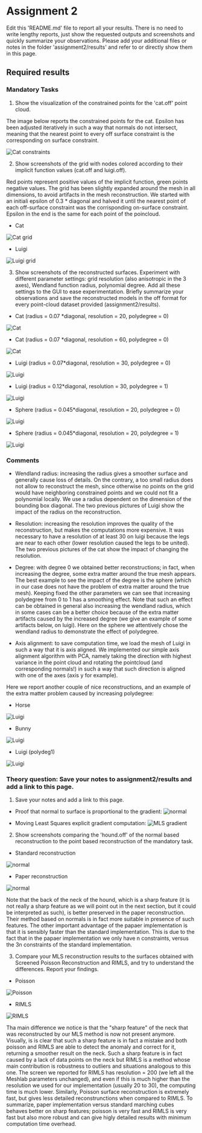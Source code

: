 # Assignment 2

Edit this 'README.md' file to report all your results. There is no need to write lengthy reports, just show the requested outputs and screenshots and quickly summarize your observations. Please add your additional files or notes in the folder 'assignment2/results' and refer to or directly show them in this page.

## Required results

### Mandatory Tasks
1) Show the visualization of the constrained points for the 'cat.off' point cloud.

The image below reports the constrained points for the cat. Epsilon has been adjusted iteratively in such a way that normals do not intersect, meaning that the nearest point to every off surface constraint is the corresponding on surface constraint.

![Cat constraints](https://github.com/ccasam/GP2020-Assignments/blob/master/assignment2/results/constraints.png)

2) Show screenshots of the grid with nodes colored according to their implicit function values (cat.off and luigi.off).

Red points represent positive values of the implicit function, green points negative values. The grid has been slightly expanded around the mesh in all dimensions, to avoid artifacts in the mesh reconstruction. We started with an initiali epsilon of 0.3 \* diagonal and halved it until the nearest point of each off-surface constraint was the corrisponding on-surface constraint. Epsilon in the end is the same for each point of the poincloud.

* Cat

![Cat grid](https://github.com/ccasam/GP2020-Assignments/blob/master/assignment2/results/catgrid.png)

* Luigi

![Luigi grid](https://github.com/ccasam/GP2020-Assignments/blob/master/assignment2/results/luigigrid.png)

3) Show screenshots of the reconstructed surfaces. Experiment with different parameter settings: grid resolution (also anisotropic in the 3 axes), Wendland function radius, polynomial degree. Add all these settings to the GUI to ease experimentation. Briefly summarize your observations and save the reconstructed models in the off format for every point-cloud dataset provided (assignment2/results).

* Cat (radius = 0.07 \*diagonal, resolution = 20, polydegree = 0)

![Cat](https://github.com/ccasam/GP2020-Assignments/blob/master/assignment2/results/cat.png)

* Cat (radius = 0.07 \*diagonal, resolution = 60, polydegree = 0)

![Cat](https://github.com/ccasam/GP2020-Assignments/blob/master/assignment2/results/catresolution.png)


* Luigi (radius = 0.07\*diagonal, resolution = 30, polydegree = 0)

![Luigi](https://github.com/ccasam/GP2020-Assignments/blob/master/assignment2/results/luigi.png)


* Luigi (radius = 0.12\*diagonal, resolution = 30, polydegree = 1)

![Luigi](https://github.com/ccasam/GP2020-Assignments/blob/master/assignment2/results/luigiradius.png)


* Sphere (radius = 0.045\*diagonal, resolution = 20, polydegree = 0)

![Luigi](https://github.com/ccasam/GP2020-Assignments/blob/master/assignment2/results/sphere00.png)


* Sphere (radius = 0.045\*diagonal, resolution = 20, polydegree = 1)

![Luigi](https://github.com/ccasam/GP2020-Assignments/blob/master/assignment2/results/sphere1.png)



### Comments

* Wendland radius: increasing the radius gives a smoother surface and generally cause loss of details. On the contrary, a too small radius does not allow to reconstruct the mesh, since otherwise no points on the grid would have neighboring constrained points and we could not fit a polynomial locally. We use a radius dependent on the dimension of the bounding box diagonal. The two previous pictures of Luigi show the impact of the radius on the reconstruction.

* Resolution: increasing the resolution improves the quality of the reconstruction, but makes the computations more expensive. It was necessary to have a resolution of at least 30 on luigi because the legs are near to each other (lower resolution caused the legs to be united). The two previous pictures of the cat show the impact of changing the resolution.

* Degree: with degree 0 we obtained better reconstructions; in fact, when increasing the degree, some extra matter around the true mesh appears. The best example to see the impact of the degree is the sphere (which in our case does not have the problem of extra matter around the true mesh). Keeping fixed the other parameters we can see that increasing polydegree from 0 to 1 has a smoothing effect. Note that such an effect can be obtained in general also increasing the wendland radius, which in some cases can be a better choice because of the extra matter artifacts caused by the increased degree (we give an example of some artifacts below, on luigi). Here on the sphere we attentively chose the wendland radius to demonstrate the effect of polydegree.

* Axis alignment: to save computation time, we load the mesh of Luigi in such a way that it is axis aligned. We implemented our simple axis alignment algorithm with PCA, namely taking the direction with highest variance in the point cloud and rotating the pointcloud (and corresponding normals!) in such a way that such direction is aligned with one of the axes (axis y for example).


Here we report another couple of nice reconstructions, and an example of the extra matter problem caused by increasing polydegree:

* Horse

![Luigi](https://github.com/ccasam/GP2020-Assignments/blob/master/assignment2/results/horse.png)

* Bunny

![Luigi](https://github.com/ccasam/GP2020-Assignments/blob/master/assignment2/results/bunny.png)

* Luigi (polydeg1)

![Luigi](https://github.com/ccasam/GP2020-Assignments/blob/master/assignment2/results/luigideg1.png)



### Theory question: Save your notes to assignment2/results and add a link to this page.

1) Save your notes and add a link to this page.

* Proof that normal to surface is proportional to the gradient:
![normal](https://github.com/ccasam/GP2020-Assignments/blob/master/assignment2/results/gradient_orthogonal.jpeg)

* Moving Least Squares explicit gradient computation:
![MLS gradient](https://github.com/ccasam/GP2020-Assignments/blob/master/assignment2/results/mlsgrad.jpeg)

2) Show screenshots comparing the 'hound.off' of the normal based reconstruction to the point based reconstruction of the mandatory task.

* Standard reconstruction

![normal](https://github.com/ccasam/GP2020-Assignments/blob/master/assignment2/results/hound_standard.png)

* Paper reconstruction

![normal](https://github.com/ccasam/GP2020-Assignments/blob/master/assignment2/results/hound_paper.png)

Note that the back of the neck of the hound, which is a sharp feature (it is not really a sharp feature as we will point out in the next section, but it could be interpreted as such), is better preserved in the paper reconstruction. Their method based on normals is in fact more suitable in presence of such features. The other important advantage of the papaer implementation is that it is sensibly faster than the standard implementation. This is due to the fact that in the papaer implementation we only have n constraints, versus the 3n constraints of the standard implementation.

3) Compare your MLS reconstruction results to the surfaces obtained with Screened Poisson Reconstruction and RIMLS, and try to understand the differences. Report your findings.

* Poisson

![Poisson](https://github.com/ccasam/GP2020-Assignments/blob/master/assignment2/results/poissonhound.png )

* RIMLS

![RIMLS](https://github.com/ccasam/GP2020-Assignments/blob/master/assignment2/results/RIMLS.png)

Tha main difference we notice is that the "sharp feature" of the neck that was reconstructed by our MLS method is now not present anymore. Visually, is is clear that such a sharp feature is in fact a mistake and both poisson and RIMLS are able to detect the anomaly and correct for it, returning a smoother result on the neck. Such a sharp feature is in fact caused by a lack of data points on the neck but RIMLS is a method whose main contribution is robustness to outliers and situations analogous to this one. The screen we reported for RIMLS has resolution = 200 (we left all the Meshlab parameters unchanged), and even if this is much higher than the resolution we used for our implementation (usually 20 to 30), the computing time is much lower. Similarly, Poisson surface reconstruction is extremely fast, but gives less detailed reconstrunctions when compared to RIMLS. To summarize, paper implementation versus standard marching cubes behaves better on sharp features; poisson is very fast and RIMLS is very fast but also more robust and can give higly detailed results with minimum computation time overhead.
